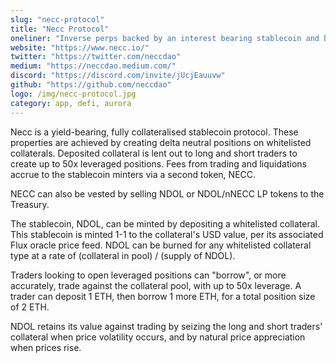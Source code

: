 ```yaml
---
slug: "necc-protocol"
title: "Necc Protocol"
oneliner: "Inverse perps backed by an interest bearing stablecoin and bonds."
website: "https://www.necc.io/"
twitter: "https://twitter.com/neccdao"
medium: "https://neccdao.medium.com/"
discord: "https://discord.com/invite/jUcjEauuvw"
github: "https://github.com/neccdao"
logo: /img/necc-protocol.jpg
category: app, defi, aurora
---
```


Necc is a yield-bearing, fully collateralised stablecoin protocol. These properties are achieved by creating delta neutral positions on whitelisted collaterals. Deposited collateral is lent out to long and short traders to create up to 50x leveraged positions. Fees from trading and liquidations accrue to the stablecoin minters via a second token, NECC.

NECC can also be vested by selling NDOL or NDOL/nNECC LP tokens to the Treasury.

The stablecoin, NDOL, can be minted by depositing a whitelisted collateral. This stablecoin is minted 1-1 to the collateral's USD value, per its associated Flux oracle price feed. NDOL can be burned for any whitelisted collateral type at a rate of (collateral in pool) / (supply of NDOL).

Traders looking to open leveraged positions can "borrow", or more accurately, trade against the collateral pool, with up to 50x leverage. A trader can deposit 1 ETH, then borrow 1 more ETH, for a total position size of 2 ETH.

NDOL retains its value against trading by seizing the long and short traders' collateral when price volatility occurs, and by natural price appreciation when prices rise.